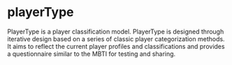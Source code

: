 # playerType
PlayerType is a player classification model.
PlayerType is designed through iterative design based on a series of classic player categorization methods. It aims to reflect the current player profiles and classifications and provides a questionnaire similar to the MBTI for testing and sharing.
